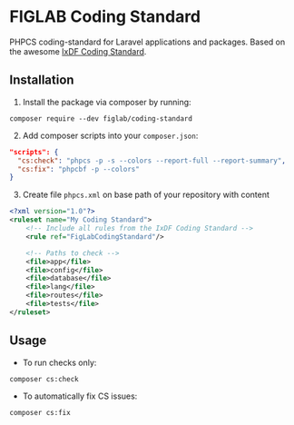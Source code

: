 # FIGLAB Coding Standard

PHPCS coding-standard for Laravel applications and packages. Based on the awesome [IxDF Coding Standard](https://github.com/InteractionDesignFoundation/coding-standard/).

## Installation

1. Install the package via composer by running:
```shell
composer require --dev figlab/coding-standard
```

2. Add composer scripts into your `composer.json`:
```json
"scripts": {
  "cs:check": "phpcs -p -s --colors --report-full --report-summary",
  "cs:fix": "phpcbf -p --colors"
}
```

3. Create file `phpcs.xml` on base path of your repository with content
```xml
<?xml version="1.0"?>
<ruleset name="My Coding Standard">
    <!-- Include all rules from the IxDF Coding Standard -->
    <rule ref="FigLabCodingStandard"/>

    <!-- Paths to check -->
    <file>app</file>
    <file>config</file>
    <file>database</file>
    <file>lang</file>
    <file>routes</file>
    <file>tests</file>
</ruleset>
```

## Usage

- To run checks only:

```shell
composer cs:check
```

- To automatically fix CS issues:

```shell
composer cs:fix
```
